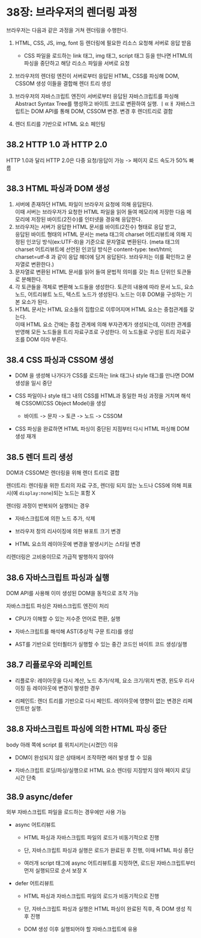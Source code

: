 # 38장: 브라우저의 렌더링 과정

브라우저는 다음과 같은 과정을 거쳐 렌더링을 수행한다.

1. HTML, CSS, JS, img, font 등 렌더링에 필요한 리소스 요청해 서버로 응답 받음
   
   - CSS 파일을 로드하는 link 태그, img 태그, script 태그 등을 만나면 HTML의 파싱을 중단하고 해당 리소스 파일을 서버로 요청

2. 브라우저의 렌더링 엔진이 서버로부터 응답된 HTML, CSS를 파싱해 DOM, CSSOM 생성
   이들을 결합해 렌더 트리 생성

3. 브라우저의 자바스크립트 엔진이 서버로부터 응답된 자바스크립트를 파싱해 Abstract Syntax Tree를 행성하고 바이트 코드로 변환하여 실행. 
   ㅣㄸㅐ 자바스크립트는 DOM API를 통해 DOM, CSSOM 변경. 변경 후 렌더트리로 결함

4. 렌더 트리를 기반으로 HTML 요소 페인팅



## 38.2 HTTP 1.0 과 HTTP 2.0

HTTP 1.0과 달리 HTTP 2.0은 다중 요청/응답이 가능 -> 페이지 로드 속도가 50% 빠름



## 38.3 HTML 파싱과 DOM 생성

1. 서버에 존재하던 HTML 파일이 브라우저 요청에 의해 응답된다.  
   이때 서버는 브라우저가 요청한 HTML 파일을 읽어 들여 메모리에 저장한 다음 메모리에 저장된 바이트(2진수)를 인터넷을 경유해 응답한다.
2. 브라우저는 서버가 응답한 HTML 문서를 바이트(2진수) 형태로 응답 받고,  
   응답된 바이트 형태의 HTML 문서는 meta 태그의 charset 어트리뷰트에 의해 지정된 인코딩 방식(ex:UTF-8)을 기준으로 문자열로 변환된다. (meta 태그의 charset 어트리뷰트에 선언된 인코딩 방식은 content-type: text/html; charset=utf-8 과 같이 응답 헤더에 담겨 응답된다. 브라우저는 이를 확인하고 문자열로 변환한다.)
3. 문자열로 변환된 HTML 문서를 읽어 들여 문법적 의미를 갖는 최소 단위인 토큰들로 분해한다.
4. 각 토큰들을 객체로 변환해 노드들을 생성한다.  토큰의 내용에 따라 문서 노드, 요소 노드, 어트리뷰트 노드, 텍스트 노드가 생성된다.  노드는 이후 DOM을 구성하는 기본 요소가 된다.
5. HTML 문서는 HTML 요소들의 집합으로 이루어지며 HTML 요소는 중첩관계를 갖는다.  
   이때 HTML 요소 간에는 중첩 관계에 의해 부자관계가 생성되는데, 이러한 관계를 반영해 모든 노드들을  트리 자료구조로 구성한다. 이 노드들로 구성된 트리 자료구조를 DOM 이라 부른다.



## 38.4 CSS 파싱과 CSSOM 생성

- DOM 을 생성해 나가다가 CSS를 로드하는 link 태그나 style 태그를 만나면 DOM 생성을 일시 중단

- CSS 파일이나 style 태그 내의 CSS를 HTML과 동일한 파싱 과정을 거치며 해석해 CSSOM(CSS Object Model)을 생성
  
  - 바이트 -> 문자 -> 토큰 -> 노드 -> CSSOM

- CSS 파싱을 완료하면 HTML 파싱이 중단된 지점부터 다시 HTML 파싱해 DOM 생성 재개



## 38.5 렌더 트리 생성

DOM과 CSSOM은 렌더링을 위해 렌더 트리로 결합

렌더트리: 렌더링을 위한 트리의 자료 구조, 렌더링 되지 않는 노드나 CSS에 의해 피표시(예 `display:none`)되는 노드는 포함 X 



렌더링 과정이 반복되어 실행되는 경우

- 자바스크립트에 의한 노드 추가, 삭제

- 브라우저 창의 리사이징에 의한 뷰포트 크기 변경

- HTML 요소의 레이아웃에 변경을 발생시키는 스타일 변경



리렌더링은 고비용이므로 가급적 발행하지 않아야



## 38.6 자바스크립트 파싱과 실행

DOM API를 사용해 이미 생성된 DOM을 동적으로 조작 가능 

자바스크립트 파싱은 자바스크립트 엔진이 처리

- CPU가 이해할 수 있는 저수준 언어로 편환, 실행 

- 자바스크립트를 해석해 AST(추상적 구문 트리)를 생성

- AST를 기반으로 인터픨터가 실행할 수 있는 중간 코드인 바이트 코드 생성/실행



## 38.7 리플로우와 리페인트

- 리플로우: 레이아웃을 다시 계산, 노드 추가/삭제, 요소 크기/위치 변경, 윈도우 리사이징 등 레이아웃에 변경이 발생한 경우

- 리페인트: 렌더 트리를 기반으로 다시 페인트. 레이아웃에 영향이 없는 변경은 리페인트만 실행.



## 38.8 자바스크립트 파싱에 의한 HTML 파싱 중단

body 아래 쪽에 script 를 위치시키는(시켰던) 이유

- DOM이 완성되지 않은 상태에서 조작하면 에러 발생 할 수 있음

- 자바스크립트 로딩/파싱/실행으로 HTML 요소 렌더링 지장받지 않아 페이지 로딩 시간 단축



## 38.9 async/defer

외부 자바스크립트 파일을 로드하는 경우에만 사용 가능

- async 어트리뷰트 
  
  - HTML 파싱과 자바스크립트 파일의 로드가 비동기적으로 진행 
  
  - 단, 자바스크립트 파싱과 실행은 로드가 완료된 후 진행, 이때 HTML 파싱 중단
  
  - 여러개 script 태그에 async 어트리뷰트를 지정하면, 로드된 자바스크립트부터 먼저 실행되므로 순서 보장 X

- defer 어트리뷰트
  
  - HTML 파싱과 자바스크립트 파일의 로드가 비동기적으로 진행
  
  - 단, 자바스크립트 파싱과 실행은 HTML 파싱이 완료된 직후, 즉 DOM 생성 직후 진행
  
  - DOM 생성 이후 실행되어야 할 자바스크립트에 유용 
